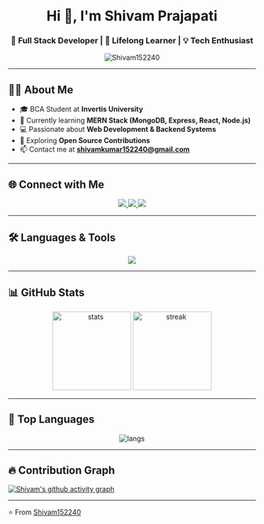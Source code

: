 <!-- Profile Header -->
<h1 align="center">Hi 👋, I'm Shivam Prajapati</h1>
<h3 align="center">🚀 Full Stack Developer | 🌱 Lifelong Learner | 💡 Tech Enthusiast</h3>

<!-- Profile Views -->
<p align="center"> 
  <img src="https://komarev.com/ghpvc/?username=Shivam152240&label=Profile%20views&color=0e75b6&style=flat" alt="Shivam152240" /> 
</p>

---

## 👨‍💻 About Me  
- 🎓 BCA Student at **Invertis University**  
- 🌱 Currently learning **MERN Stack (MongoDB, Express, React, Node.js)**  
- 💻 Passionate about **Web Development & Backend Systems**  
- 🚀 Exploring **Open Source Contributions**  
- 📫 Contact me at **shivamkumar152240@gmail.com**  

---

## 🌐 Connect with Me  
<p align="center">
  <a href="https://linkedin.com/in/your-linkedin" target="_blank">
    <img src="https://img.shields.io/badge/LinkedIn-0077B5?style=for-the-badge&logo=linkedin&logoColor=white"/>
  </a>
  <a href="https://github.com/Shivam152240" target="_blank">
    <img src="https://img.shields.io/badge/GitHub-100000?style=for-the-badge&logo=github&logoColor=white"/>
  </a>
  <a href="mailto:shivamkumar152240@gmail.com">
    <img src="https://img.shields.io/badge/Gmail-D14836?style=for-the-badge&logo=gmail&logoColor=white"/>
  </a>
</p>

---

## 🛠️ Languages & Tools  
<p align="center"> 
  <img src="https://skillicons.dev/icons?i=html,css,javascript,react,nodejs,express,mongodb,mysql,git,github,vscode" />
</p>

---

## 📊 GitHub Stats  
<p align="center">
  <img src="https://github-readme-stats.vercel.app/api?username=Shivam152240&show_icons=true&theme=tokyonight" alt="stats" height="160"/>
  <img src="https://github-readme-streak-stats.herokuapp.com/?user=Shivam152240&theme=tokyonight" alt="streak" height="160"/>
</p>

---

## 🚀 Top Languages  
<p align="center">
  <img src="https://github-readme-stats.vercel.app/api/top-langs/?username=Shivam152240&layout=compact&theme=tokyonight" alt="langs" />
</p>

---

## 🔥 Contribution Graph  
[![Shivam's github activity graph](https://github-readme-activity-graph.vercel.app/graph?username=Shivam152240&theme=github-light)](https://github.com/Shivam152240)


---

⭐️ From [Shivam152240](https://github.com/Shivam152240)

